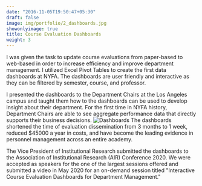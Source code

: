 ```yaml
---
date: "2016-11-05T19:50:47+05:30"
draft: false
image: img/portfolio/2_dashboards.jpg
showonlyimage: true
title: Course Evaluation Dashboards
weight: 3
---
```


I was given the task to update course evaluations from paper-based to web-based in order to increase efficiency and improve department management. I utilized Excel Pivot Tables to create the first data dashboards at NYFA. The dashboards are user friendly and interactive as they can be filtered by semester, course, and professor. 

I presented the dashboards to the Department Chairs at the Los Angeles campus and taught them how to the dashboards can be used to develop insight about their department. For the first time in NYFA history, Department Chairs are able to see aggregate performance data that directly supports their business decisions. 
![Dashboards][1]
The dashboards shortened the time of evaluation dissemination from 3 months to 1 week, reduced $45000 a year in costs, and have become the leading evidence in personnel management across an entire academy. 

The Vice President of Institutional Research submitted the dashboards to the Association of Institutional Research (AIR) Conference 2020. We were accepted as speakers for the one of the largest sessions offered and submitted a video in May 2020 for an on-demand session titled "Interactive Course Evaluation Dashboards for Department Management."

[1]: /img/portfolio/inner/dashboards_laptop.png
